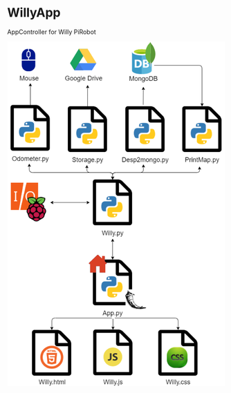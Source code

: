 # WillyApp
AppController for Willy PiRobot 


![Aquí la descripción de la imagen por si no carga](https://raw.githubusercontent.com/oscarjim89/WillyApp/master/Diagram_willy%20(3).png)

